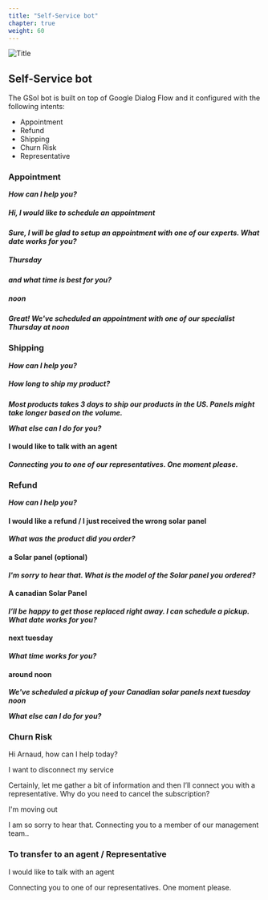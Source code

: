 ```yaml
---
title: "Self-Service bot"
chapter: true
weight: 60
---
```


![Title](/images/Login.PNG)

## Self-Service bot

The GSol bot is built on top of Google Dialog Flow and it configured with the following intents:

- Appointment
- Refund
- Shipping
- Churn Risk
- Representative


### Appointment

***How can I help you?***

##### Hi, I would like to schedule an appointment

***Sure, I will be glad to setup an appointment with one of our experts. What date works for you?***

##### Thursday

***and what time is best for you?***

##### noon

***Great! We've scheduled an appointment with one of our specialist Thursday at noon***


### Shipping

***How can I help you?***

##### How long to ship my product?

***Most products takes 3 days to ship our products in the US. Panels might take longer based on the volume.***

***What else can I do for you?***

#### I would like to talk with an agent

***Connecting you to one of our representatives. One moment please.***

 

### Refund

***How can I help you?***

#### I would like a refund / I just received the wrong solar panel

***What was the product did you order?***

#### a Solar panel (optional)

***I'm sorry to hear that. What is the model of the Solar panel you ordered?***

#### A canadian Solar Panel

***I’ll be happy to get those replaced right away. I can schedule a pickup. What date works for you?***

#### next tuesday

***What time works for you?***

#### around noon

***We've scheduled a pickup of your Canadian solar panels next tuesday noon***

***What else can I do for you?***

### Churn Risk
Hi Arnaud, how can I help today?

I want to disconnect my service

Certainly, let me gather a bit of information and then I’ll connect you with a representative. Why do you need to cancel the subscription?

I'm moving out

I am so sorry to hear that. Connecting you to a member of our management team..

 

### To transfer to an agent / Representative
I would like to talk with an agent

Connecting you to one of our representatives. One moment please.
